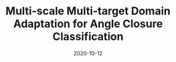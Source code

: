 ---
title: "Multi-scale Multi-target Domain Adaptation for Angle Closure Classification"
collection: conferences
permalink: /publication/Multi-scale
date: 2020-10-12
year: "2022"
venue: "PRCV"
city: 
state: ""
thumbnail: "Multi-scale.png"
teaser :
authors: "Zhen Qiu, Yifan Zhang, Fei Li, Xiulan Zhang, Yanwu Xu, and Mingkui Tan"
bibtex: Multi-scale.txt
uri: Multi-scale.pdf
arxiv: https://arxiv.org/abs/2208.12157
project: 
source: 
poster: 
data:
---